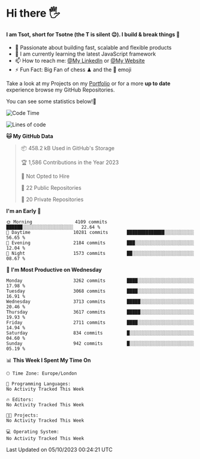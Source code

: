 # Hi there :raised_hand_with_fingers_splayed:
#### I am Tsot, short for Tsotne (the T is silent :wink:). I build & break things :space_invader:
- :telescope: Passionate about building fast, scalable and flexible products
- :seedling: I am currently learning the latest JavaScript framework 
- :mailbox: How to reach me: [@My LinkedIn](https://www.linkedin.com/in/tsotne-gvadzabia/) or [@My Website](https://tsotne.co.uk/contact)
- :zap: Fun Fact: Big Fan of chess ♟ and the 👾 emoji

Take a look at my Projects on my [Portfolio](https://tsotne.co.uk/) or for a more **up to date** experience browse my GitHub Repositories.

You can see some statistics below!:space_invader:
<!--START_SECTION:waka-->
![Code Time](http://img.shields.io/badge/Code%20Time-761%20hrs%202%20mins-blue)

![Lines of code](https://img.shields.io/badge/From%20Hello%20World%20I%27ve%20Written-7.7%20million%20lines%20of%20code-blue)

**🐱 My GitHub Data** 

> 📦 458.2 kB Used in GitHub's Storage 
 > 
> 🏆 1,586 Contributions in the Year 2023
 > 
> 🚫 Not Opted to Hire
 > 
> 📜 22 Public Repositories 
 > 
> 🔑 20 Private Repositories 
 > 
**I'm an Early 🐤** 

```text
🌞 Morning                4109 commits        ██████░░░░░░░░░░░░░░░░░░░   22.64 % 
🌆 Daytime                10281 commits       ██████████████░░░░░░░░░░░   56.65 % 
🌃 Evening                2184 commits        ███░░░░░░░░░░░░░░░░░░░░░░   12.04 % 
🌙 Night                  1573 commits        ██░░░░░░░░░░░░░░░░░░░░░░░   08.67 % 
```
📅 **I'm Most Productive on Wednesday** 

```text
Monday                   3262 commits        ████░░░░░░░░░░░░░░░░░░░░░   17.98 % 
Tuesday                  3068 commits        ████░░░░░░░░░░░░░░░░░░░░░   16.91 % 
Wednesday                3713 commits        █████░░░░░░░░░░░░░░░░░░░░   20.46 % 
Thursday                 3617 commits        █████░░░░░░░░░░░░░░░░░░░░   19.93 % 
Friday                   2711 commits        ████░░░░░░░░░░░░░░░░░░░░░   14.94 % 
Saturday                 834 commits         █░░░░░░░░░░░░░░░░░░░░░░░░   04.60 % 
Sunday                   942 commits         █░░░░░░░░░░░░░░░░░░░░░░░░   05.19 % 
```


📊 **This Week I Spent My Time On** 

```text
🕑︎ Time Zone: Europe/London

💬 Programming Languages: 
No Activity Tracked This Week

🔥 Editors: 
No Activity Tracked This Week

🐱‍💻 Projects: 
No Activity Tracked This Week

💻 Operating System: 
No Activity Tracked This Week
```


 Last Updated on 05/10/2023 00:24:21 UTC
<!--END_SECTION:waka-->
